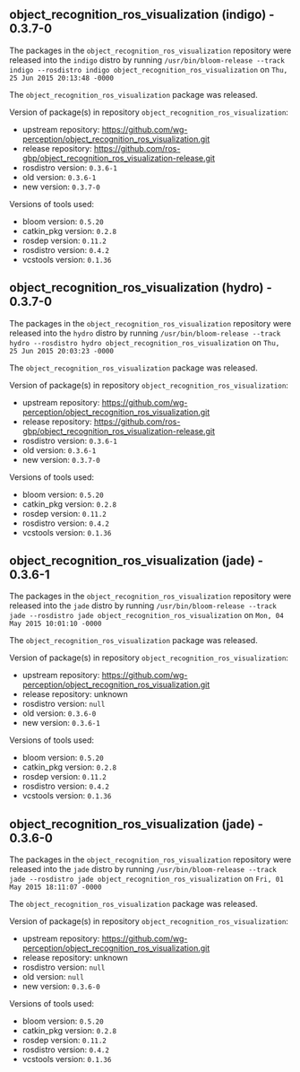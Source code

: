 ## object_recognition_ros_visualization (indigo) - 0.3.7-0

The packages in the `object_recognition_ros_visualization` repository were released into the `indigo` distro by running `/usr/bin/bloom-release --track indigo --rosdistro indigo object_recognition_ros_visualization` on `Thu, 25 Jun 2015 20:13:48 -0000`

The `object_recognition_ros_visualization` package was released.

Version of package(s) in repository `object_recognition_ros_visualization`:
- upstream repository: https://github.com/wg-perception/object_recognition_ros_visualization.git
- release repository: https://github.com/ros-gbp/object_recognition_ros_visualization-release.git
- rosdistro version: `0.3.6-1`
- old version: `0.3.6-1`
- new version: `0.3.7-0`

Versions of tools used:
- bloom version: `0.5.20`
- catkin_pkg version: `0.2.8`
- rosdep version: `0.11.2`
- rosdistro version: `0.4.2`
- vcstools version: `0.1.36`


## object_recognition_ros_visualization (hydro) - 0.3.7-0

The packages in the `object_recognition_ros_visualization` repository were released into the `hydro` distro by running `/usr/bin/bloom-release --track hydro --rosdistro hydro object_recognition_ros_visualization` on `Thu, 25 Jun 2015 20:03:23 -0000`

The `object_recognition_ros_visualization` package was released.

Version of package(s) in repository `object_recognition_ros_visualization`:
- upstream repository: https://github.com/wg-perception/object_recognition_ros_visualization.git
- release repository: https://github.com/ros-gbp/object_recognition_ros_visualization-release.git
- rosdistro version: `0.3.6-1`
- old version: `0.3.6-1`
- new version: `0.3.7-0`

Versions of tools used:
- bloom version: `0.5.20`
- catkin_pkg version: `0.2.8`
- rosdep version: `0.11.2`
- rosdistro version: `0.4.2`
- vcstools version: `0.1.36`


## object_recognition_ros_visualization (jade) - 0.3.6-1

The packages in the `object_recognition_ros_visualization` repository were released into the `jade` distro by running `/usr/bin/bloom-release --track jade --rosdistro jade object_recognition_ros_visualization` on `Mon, 04 May 2015 10:01:10 -0000`

The `object_recognition_ros_visualization` package was released.

Version of package(s) in repository `object_recognition_ros_visualization`:
- upstream repository: https://github.com/wg-perception/object_recognition_ros_visualization.git
- release repository: unknown
- rosdistro version: `null`
- old version: `0.3.6-0`
- new version: `0.3.6-1`

Versions of tools used:
- bloom version: `0.5.20`
- catkin_pkg version: `0.2.8`
- rosdep version: `0.11.2`
- rosdistro version: `0.4.2`
- vcstools version: `0.1.36`


## object_recognition_ros_visualization (jade) - 0.3.6-0

The packages in the `object_recognition_ros_visualization` repository were released into the `jade` distro by running `/usr/bin/bloom-release --track jade --rosdistro jade object_recognition_ros_visualization` on `Fri, 01 May 2015 18:11:07 -0000`

The `object_recognition_ros_visualization` package was released.

Version of package(s) in repository `object_recognition_ros_visualization`:
- upstream repository: https://github.com/wg-perception/object_recognition_ros_visualization.git
- release repository: unknown
- rosdistro version: `null`
- old version: `null`
- new version: `0.3.6-0`

Versions of tools used:
- bloom version: `0.5.20`
- catkin_pkg version: `0.2.8`
- rosdep version: `0.11.2`
- rosdistro version: `0.4.2`
- vcstools version: `0.1.36`


